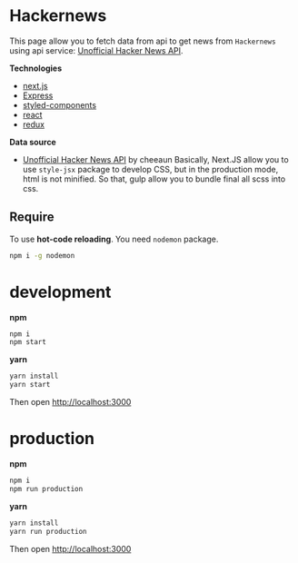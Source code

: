 # Hackernews

This page allow you to fetch data from api to get news from `Hackernews` using api service: [Unofficial Hacker News API](https://github.com/cheeaun/node-hnapi).

**Technologies**
 - [next.js](https://github.com/zeit/next.js/)
 - [Express](https://expressjs.com/)
 - [styled-components](https://www.styled-components.com/)
 - [react](https://facebook.github.io/react/)
 - [redux](http://redux.js.org/)
 
**Data source**
 - [Unofficial Hacker News API](https://github.com/cheeaun/node-hnapi) by cheeaun 
Basically, Next.JS allow you to use `style-jsx` package to develop CSS, but in the production mode, html is not minified. So that, gulp allow you to bundle final all scss into css.

## Require

To use **hot-code reloading**. You need `nodemon` package.

```bash
npm i -g nodemon
```

# development
**npm**
```bash
npm i
npm start
```

**yarn**
```bash
yarn install
yarn start
```

Then open [http://localhost:3000](http://localhost:3000)

# production
**npm**
```bash
npm i
npm run production
```

**yarn**
```bash
yarn install
yarn run production
```

Then open [http://localhost:3000](http://localhost:3000)
